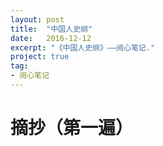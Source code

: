 ```yaml
---
layout: post
title:  "中国人史纲"
date:   2016-12-12
excerpt: "《中国人史纲》——阅心笔记."
project: true
tag:
- 阅心笔记 
---
```


# 摘抄（第一遍）
